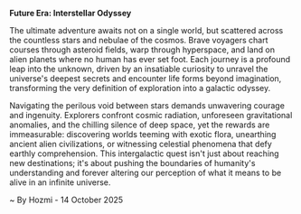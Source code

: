 
**Future Era: Interstellar Odyssey**

The ultimate adventure awaits not on a single world, but scattered across the countless stars and nebulae of the cosmos. Brave voyagers chart courses through asteroid fields, warp through hyperspace, and land on alien planets where no human has ever set foot. Each journey is a profound leap into the unknown, driven by an insatiable curiosity to unravel the universe's deepest secrets and encounter life forms beyond imagination, transforming the very definition of exploration into a galactic odyssey.

Navigating the perilous void between stars demands unwavering courage and ingenuity. Explorers confront cosmic radiation, unforeseen gravitational anomalies, and the chilling silence of deep space, yet the rewards are immeasurable: discovering worlds teeming with exotic flora, unearthing ancient alien civilizations, or witnessing celestial phenomena that defy earthly comprehension. This intergalactic quest isn't just about reaching new destinations; it's about pushing the boundaries of humanity's understanding and forever altering our perception of what it means to be alive in an infinite universe.

~ By Hozmi - 14 October 2025
